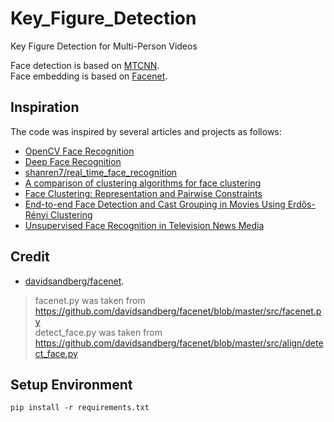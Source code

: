# Key_Figure_Detection

Key Figure Detection for Multi-Person Videos

Face detection is based on [MTCNN](https://kpzhang93.github.io/MTCNN_face_detection_alignment/index.html).  
Face embedding is based on [Facenet](https://arxiv.org/abs/1503.03832).

## Inspiration

The code was inspired by several articles and projects as follows:

* [OpenCV Face Recognition](https://www.pyimagesearch.com/2018/09/24/opencv-face-recognition/)  
* [Deep Face Recognition](https://www.robots.ox.ac.uk/~vgg/publications/2015/Parkhi15/parkhi15.pdf)  
* [shanren7/real_time_face_recognition](https://github.com/shanren7/real_time_face_recognition)  
* [A comparison of clustering algorithms for face clustering](http://fse.studenttheses.ub.rug.nl/18064/1/Report_research_internship.pdf)  
* [Face Clustering: Representation and Pairwise Constraints](https://arxiv.org/pdf/1706.05067.pdf)  
* [End-to-end Face Detection and Cast Grouping in Movies Using Erdős-Rényi Clustering](https://arxiv.org/pdf/1709.02458.pdf)  
* [Unsupervised Face Recognition in Television News Media](http://cs229.stanford.edu/proj2017/final-reports/5244380.pdf)  

## Credit

* [davidsandberg/facenet](https://github.com/davidsandberg/facenet).

> facenet.py was taken from https://github.com/davidsandberg/facenet/blob/master/src/facenet.py  
> detect_face.py was taken from https://github.com/davidsandberg/facenet/blob/master/src/align/detect_face.py  


## Setup Environment

```
pip install -r requirements.txt
```

